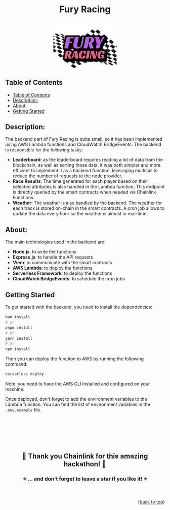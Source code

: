<div align="center">

<h1><strong> Fury Racing </strong></h1><br/>
<img src="../frontend/public/img/Fury_Racing_logo_HD.png" width="200" alt="Fury Racing logo" />
<br/>

</div>

## Table of Contents

- [Table of Contents](#table-of-contents)
- [Description:](#description)
- [About:](#about)
- [Getting Started](#getting-started)

## Description:

The backend part of Fury Racing is quite small, so it has been implemented using AWS Lambda functions and CloudWatch BridgeEvents. The backend is responsible for the following tasks:

- **Leaderboard**: as the leaderboard requires reading a lot of data from the blockchain, as well as sorting those data, it was both simpler and more efficient to implement it as a backend function, leveraging multicall to reduce the number of requests to the node provider.
- **Race Results**: The time generated for each player based on their selected attributes is also handled in the Lambda function. This endpoint is directly queried by the smart contracts when needed via Chainlink Functions.
- **Weather**: The weather is also handled by the backend. The weather for each track is stored on-chain in the smart contracts. A cron job allows to update the data every hour so the weather is almost in real-time.

## About:

The main technologies used in the backend are:

- **Node.js**: to write the functions
- **Express.js**: to handle the API requests
- **Viem**: to communicate with the smart contracts
- **AWS Lambda**: to deploy the functions
- **Serverless Framework**: to deploy the functions
- **CloudWatch BridgeEvents**: to schedule the cron jobs

## Getting Started

To get started with the backend, you need to install the dependencies:

```bash
bun install
# or
pnpm install
# or
yarn install
# or
npm install
```

Then you can deploy the function to AWS by running the following command:

```bash
serverless deploy
```

Note: you need to have the AWS CLI installed and configured on your machine.

Once deployed, don't forget to add the environment variables to the Lambda function. You can find the list of environment variables in the `.env.example` file.

<br></br>

<br></br>

<div align="center">
<h2>🎉 Thank you Chainlink for this amazing hackathon! 🎉</h2>
<h3>⭐️ ... and don't forget to leave a star if you like it! ⭐️</h3>
</div>

<br>

<p align="right">(<a href="#top">back to top</a>)</p>
